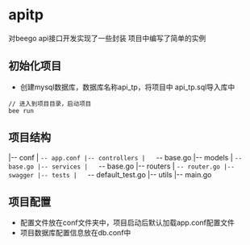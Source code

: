 # apitp
对beego api接口开发实现了一些封装
项目中编写了简单的实例

## 初始化项目
- 创建mysql数据库，数据库名称api_tp，将项目中 api_tp.sql导入库中
```shell
// 进入到项目目录，启动项目
bee run
```

## 项目结构
|-- conf
|   `-- app.conf
|-- controllers
|   `-- base.go
|-- models
|   `-- base.go
|-- services
|   `-- base.go
|-- routers
|   `-- router.go
|-- swagger
|-- tests
|   `-- default_test.go
|-- utils
|-- main.go

## 项目配置
- 配置文件放在conf文件夹中，项目启动后默认加载app.conf配置文件
- 项目数据库配置信息放在db.conf中



